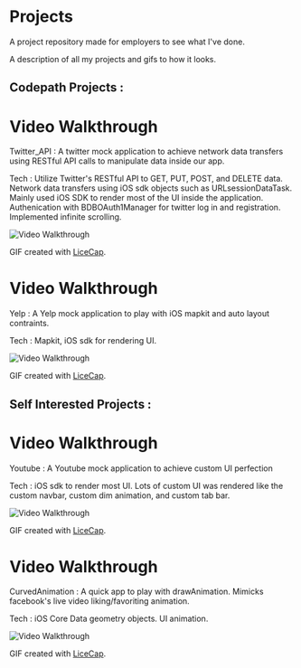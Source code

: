 # Projects
A project repository made for employers to see what I've done.

A description of all my projects and gifs to how it looks.

## Codepath Projects :

# Video Walkthrough 
Twitter_API : A twitter mock application to achieve network data transfers using RESTful API calls to manipulate data inside our app.

Tech : Utilize Twitter's RESTful API to GET, PUT, POST, and DELETE data. Network data transfers using iOS sdk objects such as URLsessionDataTask. Mainly used iOS SDK to render most of the UI inside the application. Authenication with BDBOAuth1Manager for twitter log in and registration. Implemented infinite scrolling.

<img src='http://imgur.com/WqqwkbK.gif' title='Video Walkthrough' width='' alt='Video Walkthrough' />

GIF created with [LiceCap](http://www.cockos.com/licecap/).

# Video Walkthrough 

Yelp : A Yelp mock application to play with iOS mapkit and auto layout contraints.

Tech : Mapkit, iOS sdk for rendering UI. 

<img src='http://imgur.com/xdDXNZ9.gif' title='Video Walkthrough' width='' alt='Video Walkthrough' />

GIF created with [LiceCap](http://www.cockos.com/licecap/).

## Self Interested Projects : 

# Video Walkthrough 

Youtube : A Youtube mock application to achieve custom UI perfection

Tech : iOS sdk to render most UI. Lots of custom UI was rendered like the custom navbar, custom dim animation, and custom tab bar.

<img src='https://media.giphy.com/media/3ov9jHYZ7j3E0Hdg40/giphy.gif' title='Video Walkthrough' width='' alt='Video Walkthrough' />

GIF created with [LiceCap](http://www.cockos.com/licecap/).

# Video Walkthrough 

CurvedAnimation : A quick app to play with drawAnimation. Mimicks facebook's live video liking/favoriting animation.

Tech : iOS Core Data geometry objects. UI animation.

<img src='https://media.giphy.com/media/l0IsHWwmLT5fpWRLG/giphy.gif' title='Video Walkthrough' width='' alt='Video Walkthrough' />

GIF created with [LiceCap](http://www.cockos.com/licecap/).

